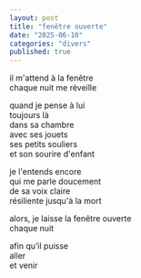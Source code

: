 ```yaml
---
layout: post
title: "fenêtre ouverte"
date: "2025-06-10"
categories: "divers"
published: true
---
```


il m'attend à la fenêtre  
chaque nuit me réveille  

quand je pense à lui  
toujours là  
dans sa chambre  
avec ses jouets  
ses petits souliers  
et son sourire d'enfant  

je l'entends encore  
qui me parle doucement  
de sa voix claire  
résiliente jusqu'à la mort  

alors, je laisse la fenêtre ouverte  
chaque nuit  

afin qu’il puisse  
aller  
et venir  

